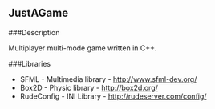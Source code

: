 JustAGame
---------

###Description

Multiplayer multi-mode game written in C++.


###Libraries

- SFML - Multimedia library - http://www.sfml-dev.org/
- Box2D - Physic library - http://box2d.org/
- RudeConfig - INI Library - http://rudeserver.com/config/
